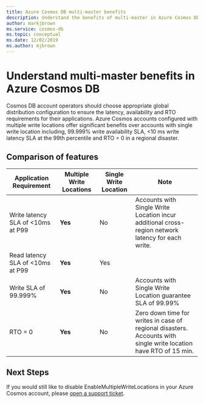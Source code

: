 ```yaml
---
title: Azure Cosmos DB multi-master benefits
description: Understand the benefits of multi-master in Azure Cosmos DB, comparison of latency and SLA requirements in single and multiple write locations. 
author: markjbrown
ms.service: cosmos-db
ms.topic: conceptual
ms.date: 12/02/2019
ms.author: mjbrown
---
```


# Understand multi-master benefits in Azure Cosmos DB

Cosmos DB account operators should choose appropriate global distribution configuration to ensure the latency, availability and RTO requirements for their applications. Azure Cosmos accounts configured with multiple write locations offer significant benefits over accounts with single write location including, 99.999% write availability SLA, <10 ms write latency SLA at the 99th percentile and RTO = 0 in a regional disaster.

## Comparison of features

|Application Requirement|Multiple Write Locations|Single Write Location|Note|
|---|---|---|---|
|Write latency SLA of <10ms at P99|**Yes**|No|Accounts with Single Write Location incur additional cross-region network latency for each write.|
|Read latency SLA of <10ms at P99|**Yes**|Yes| |
|Write SLA of 99.999%|**Yes**|No|Accounts with Single Write Location guarantee SLA of 99.99%|
|RTO = 0|**Yes**|No|Zero down time for writes in case of regional disasters. Accounts with single write location have RTO of 15 min.|

## Next Steps

If you would still like to disable EnableMultipleWriteLocations in your Azure Cosmos account, please [open a support ticket](https://azure.microsoft.com/support/create-ticket/).
